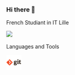 ### Hi there 👋
French Studiant in IT
Lille

<a href="https://github.com/anuraghazra/github-readme-stats"> 
    <img  src="https://github-readme-stats.vercel.app/api?username=karasun&&show_icons=true&theme=tokyonight"/>
  </a>
<br />
<div>
    <p>Languages and Tools</p>
    <img src="https://github.com/devicons/devicon/blob/master/icons/git/git-original-wordmark.svg" title="Git" **alt="Git" width="40" height="40"/>
</div>
<!--
**Karasun/Karasun** is a ✨ _special_ ✨ repository because its `README.md` (this file) appears on your GitHub profile.

Here are some ideas to get you started:

- 🔭 I’m currently working on ...
- 🌱 I’m currently learning ...
- 👯 I’m looking to collaborate on ...
- 🤔 I’m looking for help with ...
- 💬 Ask me about ...
- 📫 How to reach me: ...
- 😄 Pronouns: ...
- ⚡ Fun fact: ...
-->
